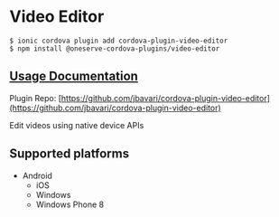 # Video Editor

```text
$ ionic cordova plugin add cordova-plugin-video-editor
$ npm install @oneserve-cordova-plugins/video-editor
```

## [Usage Documentation](https://oneserve.gitbook.io/oneserve-cordova-plugins/plugins/video-editor/)

Plugin Repo: [https://github.com/jbavari/cordova-plugin-video-editor](https://github.com/jbavari/cordova-plugin-video-editor)

Edit videos using native device APIs

## Supported platforms

* Android
  * iOS
  * Windows
  * Windows Phone 8

